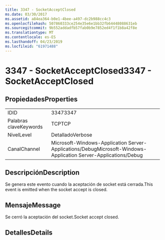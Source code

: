 ```yaml
---
title: 3347 - SocketAcceptClosed
ms.date: 03/30/2017
ms.assetid: a84ea364-b0e1-4bee-a497-dc2b988cc4c3
ms.openlocfilehash: 507860333ce254e35e6e1bb32fb64448088631eb
ms.sourcegitcommit: 9b552addadfb57fab0b9e7852ed4f1f1b8a42f8e
ms.translationtype: MT
ms.contentlocale: es-ES
ms.lasthandoff: 04/23/2019
ms.locfileid: "61971488"
---
```

# <a name="3347---socketacceptclosed"></a><span data-ttu-id="076cb-102">3347 - SocketAcceptClosed</span><span class="sxs-lookup"><span data-stu-id="076cb-102">3347 - SocketAcceptClosed</span></span>
## <a name="properties"></a><span data-ttu-id="076cb-103">Propiedades</span><span class="sxs-lookup"><span data-stu-id="076cb-103">Properties</span></span>  
  
|||  
|-|-|  
|<span data-ttu-id="076cb-104">ID</span><span class="sxs-lookup"><span data-stu-id="076cb-104">ID</span></span>|<span data-ttu-id="076cb-105">3347</span><span class="sxs-lookup"><span data-stu-id="076cb-105">3347</span></span>|  
|<span data-ttu-id="076cb-106">Palabras clave</span><span class="sxs-lookup"><span data-stu-id="076cb-106">Keywords</span></span>|<span data-ttu-id="076cb-107">TCP</span><span class="sxs-lookup"><span data-stu-id="076cb-107">TCP</span></span>|  
|<span data-ttu-id="076cb-108">Nivel</span><span class="sxs-lookup"><span data-stu-id="076cb-108">Level</span></span>|<span data-ttu-id="076cb-109">Detallado</span><span class="sxs-lookup"><span data-stu-id="076cb-109">Verbose</span></span>|  
|<span data-ttu-id="076cb-110">Canal</span><span class="sxs-lookup"><span data-stu-id="076cb-110">Channel</span></span>|<span data-ttu-id="076cb-111">Microsoft-Windows-Application Server-Applications/Debug</span><span class="sxs-lookup"><span data-stu-id="076cb-111">Microsoft-Windows-Application Server-Applications/Debug</span></span>|  
  
## <a name="description"></a><span data-ttu-id="076cb-112">Descripción</span><span class="sxs-lookup"><span data-stu-id="076cb-112">Description</span></span>  
 <span data-ttu-id="076cb-113">Se genera este evento cuando la aceptación de socket está cerrada.</span><span class="sxs-lookup"><span data-stu-id="076cb-113">This event is emitted when the socket accept is closed.</span></span>  
  
## <a name="message"></a><span data-ttu-id="076cb-114">Mensaje</span><span class="sxs-lookup"><span data-stu-id="076cb-114">Message</span></span>  
 <span data-ttu-id="076cb-115">Se cerró la aceptación del socket.</span><span class="sxs-lookup"><span data-stu-id="076cb-115">Socket accept closed.</span></span>  
  
## <a name="details"></a><span data-ttu-id="076cb-116">Detalles</span><span class="sxs-lookup"><span data-stu-id="076cb-116">Details</span></span>
